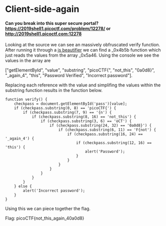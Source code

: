 # Client-side-again
#### Can you break into this super secure portal? https://2019shell1.picoctf.com/problem/12278/ or http://2019shell1.picoctf.com:12278

Looking at the source we can see an massively obfruscated verify function. After running it through a [js beautifier](https://beautifier.io/)
we can find a _0x4b5b function which just reads the values from the array _0x5a46. Using the console we see the values in the array are

["getElementById", "value", "substring", "picoCTF{", "not_this", "0a0d8}", "_again_4", "this", "Password Verified", "Incorrect password"]. 

Replacing each reference with the value and simplifing the values within the substring function results in the function below.

```
function verify() {
    checkpass = document.getElementById('pass')[value];
    if (checkpass.substring(0, 8) == 'picoCTF{') {
        if (checkpass.substring(7, 9) == '{n') {
            if (checkpass.substring(8, 16) == 'not_this') {
                if (checkpass.substring(3, 6) == 'oCT') {
                    if (checkpass.substring(24, 32) == '0a0d8}') {
                        if (checkpass.substring(6, 11) == 'F{not') {
                            if (checkpass.substring(16, 24) == '_again_4') {
                                if (checkpass.substring(12, 16) == 'this') {
                                    alert('Password');
                                }
                            }
                        }
                    }
                }
            }
        }
    } else {
        alert('Incorrect password');
    }
}
```
Using this we can piece together the flag.

Flag: picoCTF{not_this_again_40a0d8}

